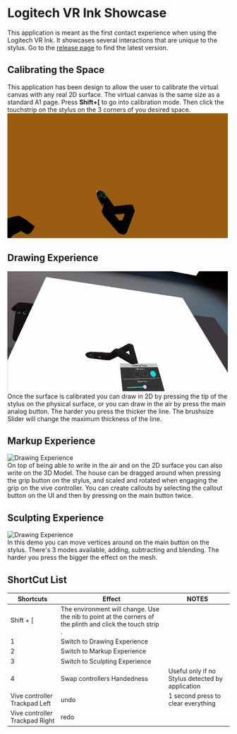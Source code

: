 # Logitech VR Ink Showcase

This application is meant as the first contact experience when using the Logitech VR Ink. It showcases several interactions that are unique to the stylus.
Go to the [release page](https://github.com/Logitech/labs_vr_stylus_sdk/releases) to find the latest version.

## Calibrating the Space

This application has been design to allow the user to calibrate the virtual canvas with any real 2D surface. The virtual canvas is the same size as a standard A1 page.
Press **Shift+[** to go into calibration mode. Then click the touchstrip on the stylus on the 3 corners of you desired space.
<br>
![calibrating the surface](calibrateSurface.gif)
<br>

## Drawing Experience

![Drawing Experience](drawingExperience.gif)
<br>
Once the surface is calibrated you can draw in 2D by pressing the tip of the stylus on the physical surface, or you can draw in the air by press the main analog button. The harder you press the thicker the line.
The brushsize Slider will change the maximum thickness of the line.

## Markup Experience

![Drawing Experience](annotationExperience.gif)
<br>
On top of being able to write in the air and on the 2D surface you can also write on the 3D Model. The house can be dragged around when pressing the grip button on the stylus, and scaled and rotated when engaging the grip on the vive controller.
You can create callouts by selecting the callout button on the UI and then by pressing on the main button twice.

## Sculpting Experience

![Drawing Experience](sculptingExperience.gif)
<br>
In this demo you can move vertices around on the main button on the stylus. There's 3 modes available, adding, subtracting and blending. The harder you press the bigger the effect on the mesh.


## ShortCut List

| Shortcuts                        | Effect                                                                                                      | NOTES                                            |
|----------------------------------|-------------------------------------------------------------------------------------------------------------|--------------------------------------------------|
| Shift + [                        | The environment will change. Use the nib to point at the corners of the plinth and  click the touch strip . |                                                  |
| 1                                | Switch to Drawing Experience                                                                                |                                                  |
| 2                                | Switch to Markup Experience                                                                                 |                                                  |
| 3                                | Switch to Sculpting Experience                                                                              |                                                  |
| 4                                | Swap controllers Handedness                                                                                 | Useful only if no Stylus detected by application |
|  Vive controller   Trackpad Left | undo                                                                                                        |  1 second press to clear everything              |
| Vive controller   Trackpad Right |  redo                                                                                                       |                                                  |



